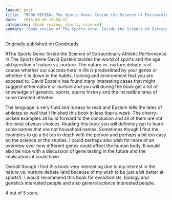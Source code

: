 ```yaml
---
layout: post
title:  "BOOK REVIEW: The Sports Gene: Inside the Science of Extraordinary Athletic Performance"
date:   2015-08-09 19:50:21
categories: [book review, sports, science]
summary: "Book review of The Sports Gene: Inside the Science of Extraordinary Athletic Performance by David Epstein."
---
```

Originally published on [Goodreads](https://www.goodreads.com/review/show/1106182423)

#The Sports Gene: Inside the Science of Extraordinary Athletic Performance
In The Sports Gene David Epstein tackles the world of sports and the age old question of nature vs. nurture. The nature vs. nurture debate is of course whether our success here in life is predestined by your genes or whether it is down to the habits, training and environment that you are exposed to.
David Epstein has found many interesting cases that might suggest either nature or nurture and you will during the book get a lot of knowledge of genetics, sports, sports history and the incredible tales of some talented athletes.

The language is very fluid and is easy to read and Epstein tells the tales of athletes so well that I finished this book in less than a week. The cherry-picked examples all build forward to the conclusion and all of them are not the most obvious choices. Reading this book you will definitely get to learn some names that are not household names.
Sometimes though I find the examples to go a bit too in depth with the person and perhaps a bit too easy on the science or the studies. I could perhaps also wish for more of an overview over how different genes could affect the human body. It would also be nice with a discussion of gene testing in the future and the implications it could have.

Overall though I find this book very interesting due to my interest in the nature vs. nurture debate (and because of my wish to be just a bit better at sports!).
I would recommend this book for evolutionists, biology and genetics interested people and also general science interested people.

4 out of 5 stars.
